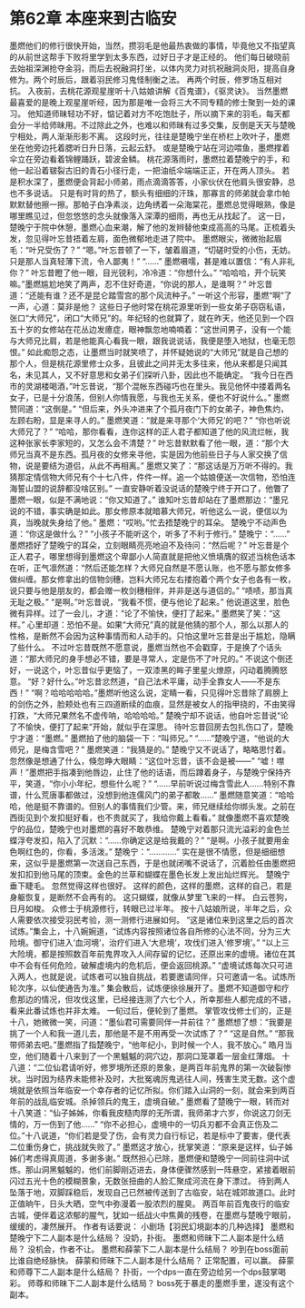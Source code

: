 # 第62章 本座来到古临安
墨燃他们的修行很快开始，当然，攒羽毛是他最热衷做的事情，毕竟他又不指望真的从前世这帮手下败将里学到太多东西，过好日子才是正经的。
他们每日破晓前去始祖深渊抢夺金羽，而后去祝融洞打坐，以体内灵力对抗祝融洞炎阳，提高自身修为。两个时辰后，跟着羽民修习鬼怪制衡之法。
再两个时辰，修罗场互相对抗。
入夜前，去桃花源观星崖听十八姑娘讲解《百鬼谱》，《驱灵诀》。
当然墨燃最喜爱的是晚上观星崖听经，因为那是唯一会将三大不同专精的修士聚到一处的课习。
他知道师昧轻功不好，惦记着对方不吃饱肚子，所以摘下来的羽毛，每天都会分一半给师昧用。不过除此之外，也难以和师昧有过多交集，反倒是天天与楚晚宁相处，两人渐渐形影不离。
这段时光，往往是楚晚宁坐在桥栏上吹叶子，墨燃坐在他旁边托着腮听日升日落，云起云舒。
或是楚晚宁站在河边喂鱼，墨燃撑着伞立在旁边看着锦鲤踊跃，碧波金鳞。
桃花源落雨时，墨燃拉着楚晚宁的手，和他一起沿着皲裂古旧的青石小径行走，一把油纸伞端端正正，开在两人顶头。
若是积水深了，墨燃便会背起小师弟，雨点滴滴答答，小家伙伏在他肩头很安静，总也不多说话。
只是有时背的热了，额头有细细的汗珠，那寡言的师弟就会拿巾帕默默替他擦一擦。那帕子白净素淡，边角绣着一朵海棠花，墨燃总觉得眼熟，像是哪里瞧见过，但忽悠悠的念头就像落入深潭的细雨，再也无从找起了。
这一日，楚晚宁于院中休憩，墨燃心血来潮，解了他的发辫替他束成高高的马尾。正梳着头发，忽见得叶忘昔捂着左肩，面色微郁地走进了院中。
墨燃眼尖，微微抬起眉毛：“叶兄受伤了？”
“嗯。”叶忘昔顿了一下，皱着眉道，“切磋时受的小伤，无妨。只是那人当真轻薄下流，令人鄙夷！”
“……”
墨燃嗫嚅，甚是难以置信：“有人非礼你？”
叶忘昔瞪了他一眼，目光锐利，冷冷道：“你想什么。”
“哈哈哈，开个玩笑嘛。”墨燃尴尬地笑了两声，忍不住好奇道，“你说的那人，是谁啊？”
叶忘昔道：“还能有谁？还不是昆仑踏雪宫的那个风流种子。”
一听这个形容，墨燃“啊”了一声，心道：莫非是他？
这些日子他时常在桃花源里听到一些女弟子窃窃私语，张口“大师兄”，闭口“大师兄”的。年纪轻的也就算了，就在昨天，他还见到一个四五十岁的女修站在花丛边发癔症，眼神飘忽地喃喃着：“这世间男子，没有一个能与大师兄比肩，若是他能真心看我一眼，跟我说说话，我便是堕入地狱，也毫无怨恨。”
如此痴怨之态，让墨燃当时就笑喷了，并怀疑她说的“大师兄”就是自己想的那个人，但是桃花源里修士众多，且彼此之间并无太多往来，他从来都是只闻其名，未见其人，又不好意思和女弟子们探听八卦，因此也不能确定。
“我今日在西市的灵湖楼喝酒，”叶忘昔说，“那个混帐东西碰巧也在里头。我见他怀中搂着两名女子，已是十分浪荡，但别人你情我愿，与我也无关系，便也不好说什么。”
墨燃赞同道：“这倒是。”
“但后来，外头冲进来了个孤月夜门下的女弟子，神色焦灼，左顾右盼，显是来寻人的。”
墨燃笑道：“就是来寻那个‘大师兄’的吧？”
“你也听说大师兄了？”
“哈哈，那你看看，连你这样的正人君子都知道了他的风流烂帐，我这种张家长李家短的，又怎么会不清楚？”
叶忘昔默默看了他一眼，道：“那个大师兄当真不是东西。孤月夜的女修来寻他，实是因为他前些日子与人家交换了信物，说是要结为道侣，从此不再相离。”
墨燃又笑了：“那这话是万万听不得的。我猜那定情信物大师兄有个十七八件，件件一样。追一个姑娘便送一次信物，恐怕连海誓山盟的说辞都没啥区别。”
一直安静听着没说话的楚晚宁终于开口了，他瞥了墨燃一眼，似是不满地说：“你又知道了。”
谁知叶忘昔却站在了墨燃那边：“墨兄说的不错，事实确是如此。那女修原本就暗慕大师兄，听他这么一说，便信以为真，当晚就失身给了他。”
墨燃：“哎哟。”忙去捂楚晚宁的耳朵。
楚晚宁不动声色道：“你这是做什么？”
“小孩子不能听这个，听多了不利于修行。”
楚晚宁：“……”
墨燃捂好了楚晚宁的耳朵，立刻眼睛亮亮地迫不及待问：“然后呢？”
叶忘昔是个正人君子，哪里想得到墨燃这个卑鄙小人简直就是把他义愤填膺的叙述当桃色话本在听，正气凛然道：“然后还能怎样？大师兄自然是不愿认账，也不愿与那女修多做纠缠。那女修拿出的信物剑穗，岂料大师兄左右搂抱着个两个女子也各有一枚，说只要与他是朋友的，都会赠一枚剑穗相伴，并非是送与道侣的。”
“啧啧，那当真无耻之极。”
“是啊。”叶忘昔说，“我看不惯，便与他论了起来。”
他说道这里，脸色微有异样。过了一会儿，才道：“论了不愉快，便打了起来。”
墨燃笑了笑：“这样。”
心里却道：恐怕不是。如果“大师兄”真的就是他猜的那个人，那么以那人的性格，是断然不会因为这种事情而和人动手的。只怕这里叶忘昔是出于尴尬，隐瞒了些什么。
不过叶忘昔既然不愿意说，墨燃当然也不会戳穿，于是换了个话头道：“那大师兄的身手想必不错，要是寻常人，定是伤不了叶兄的。”
不说这个倒还好，一说这个，叶忘昔似乎更恼了，一双漆黑的眸子里星火燎原，闪动着腾腾怒意。
“好？好什么。”叶忘昔忿然道，“自己法术平庸，动手全靠女人——不是东西！”
“啊？哈哈哈哈哈。”墨燃听他这么说，定睛一看，只见得叶忘昔除了肩膀上的剑伤之外，脸颊处也有三四道断续的血痕，显然是被女人的指甲挠的，不由笑得打跌，“大师兄果然名不虚传呐，哈哈哈哈。”
楚晚宁却不说话，他自叶忘昔说“论了不愉快，便打了起来”开始，就似乎在深思。
待叶忘昔回房去包扎伤口了，楚晚宁才道：“墨燃。”
墨燃拍了他的脑袋一下：“叫师兄。”
“……”楚晚宁道，“他说的大师兄，是梅含雪吧？”
墨燃笑道：“我猜是的。”
楚晚宁又不说话了，略略思忖着。
忽然像是想通了什么，倏忽睁大眼睛：“这位叶忘昔，该不会是被——”
“嘘！噤声！”墨燃把手指凑到他唇边，止住了他的话语，而后蹲着身子，与楚晚宁保持齐平，笑道，“你小小年纪，想些什么呢？”
“……早前听说过梅含雪此人……特别不靠谱，什么荒唐事都做过，没想到他连儒风门的弟子都敢……”
墨燃随意笑道：“哈哈哈，他是挺不靠谱的。但别人的事情我们少管。来，师兄继续给你绑头发。之前在西街见到个发扣挺好看，也不贵就买了，我给你戴上看看。”
就像墨燃不喜欢楚晚宁的品位，楚晚宁也对墨燃的喜好不敢恭维。
楚晚宁对着那只流光溢彩的金色兰蝶浮夸发扣，陷入了沉默：“……你确定这是给我戴的？”
“是啊。小孩子就要用金色啊红色的，你看，多活泼。”
楚晚宁：“…………”
实在是很不情愿，但是细细想来，这似乎是墨燃第一次送自己东西，于是也就闭嘴不说话了，沉着脸任由墨燃把发扣扣到他马尾的顶束。金色的兰草和蝴蝶在墨色长发上发出灿烂辉光。
楚晚宁垂下睫毛。
忽然觉得这样也很好。
这样的颜色，这样的墨燃，这样的自己，若是身躯恢复，是断然不会再有的。
这只蝴蝶，就像从梦里飞来的一样。
白云苍狗，日月如梭。
众修士于桃源修行，转眼已过半年。
按十八姑娘所说，半年之后，众人需要依次接受羽民考验，测一测修行进展如何。
“这是诸位来到这里之后的首次试炼。”集会上，十八婉婉道，“试炼内容按照诸位各自所修的心法不同，分为三大险境。御守们进入‘血河境’，治疗们进入‘大悲境’，攻伐们进入‘修罗境’。”
“以上三大险境，都是按照数百年前鬼界攻入人间存留的记忆，还原出来的虚境。诸位在其中不会有任何危险，破解虚境内的危机后，便会返回桃源。”
“虚境试炼每次只可进入两人，也就是说，试炼者可以独自挑战，若要邀请同伴，只可邀请一名。试炼所轮次序，以仙使通告为准。”
集会散后，试炼便徐徐展开了。墨燃不知道御守和疗愈那边的情况，但攻伐这里，已经接连测了六七个人，所幸那些人都完成的不错，看来此番试炼也并非太难。
一旬过后，便轮到了墨燃。
掌管攻伐修士们的，正是十八，她微微一笑，问道：“墨仙君可需要同伴一并前往？”
墨燃想了想：“我要是挑了一个人和我一道儿去，那他是不是不用再受一次试炼了？”
“这是自然。”
“那我带师弟去吧。”墨燃指了指楚晚宁，“他年纪小，到时候一个人，我不放心。”
皓月当空，他们随着十八来到了一个黑魆魆的洞穴边，那洞口笼罩着一层金红薄烟。
十八道：“二位仙君请听好，修罗境所还原的景象，是两百年前鬼界的第一次破裂惨状。当时因为结界未能修补及时，大批冤魂厉鬼逃往人间，残害生灵无数。这个虚境就是依照当年临安一个幸存者的记忆所拟。你们踏入山洞的一刻，就会来到两百年前的战乱临安城。杀掉领兵的鬼王，虚境自破。”
墨燃看了楚晚宁一眼，转而对十八笑道：“仙子姊姊，你看我皮糙肉厚的无所谓，我师弟才六岁，你说这刀剑无情的，万一伤到了他……”
“你不必担心，虚境中的一切兵刃都不会真正伤及二位。”十八说道，“你们若是受了伤，会有灵力自行标记，若是标中了要害，便代表二位重伤身亡，挑战就失败了。”
墨燃这才放心，抚掌笑道：“原来是这样，仙子姊姊们考虑得真周道，多谢多谢。”
既然担心已除，墨燃便和楚晚宁一同前往洞中试炼。那山洞黑魆魆的，他们前脚刚迈进去，身体便骤然感到一阵悬空，紧接着眼前闪过五光十色的模糊景象，无数张扭曲的人脸汇聚成河流在身下漂过。
待到两人坠落于地，双脚踩稳后，发现自己已然被传送到了古临安，站在城郊故道口。此时正值晌午，日头大晒，空气中弥漫着一股浓烈的腥臭。
两百年前百鬼夜行的临安古城，便伴着这浓郁的腥气，犹如一纸战火中焦黄的残卷，在墨燃与楚晚宁眼前，缓缓的，凄然展开。
作者有话要说：
小剧场【羽民幻境副本的几种选择】
墨燃和楚晚宁下二人副本是什么结局？
没奶，扑街。
墨燃和师昧下二人副本是什么结局？
没机会，作者不让。
墨燃和薛蒙下二人副本是什么结局？
吵到在boss面前比谁自绝经脉快。
薛蒙和师昧下二人副本是什么结局？
正常配置，可以赢。
薛蒙和师尊下二人副本是什么结局？
扑街，一个dps一直在旁边给另一个dps鼓掌喝彩。
师尊和师昧下二人副本是什么结局？
boss死于暴走的墨燃手里，遂没有这个副本。
